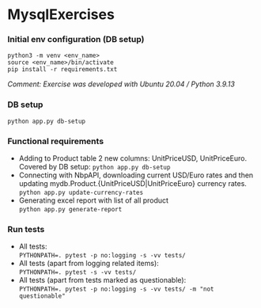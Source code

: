 # MysqlExercises
### Initial env configuration (DB setup)
`python3 -m venv <env_name>`<br>
`source <env_name>/bin/activate`<br>
`pip install -r requirements.txt`<br>
<p><em>Comment: Exercise was developed with Ubuntu 20.04 / Python 3.9.13</em></p>

### DB setup
`python app.py db-setup`
### Functional requirements
* Adding to Product table 2 new columns: UnitPriceUSD, UnitPriceEuro.<br>Covered by DB setup: `python app.py db-setup`
* Connecting with NbpAPI, downloading current USD/Euro rates and then updating mydb.Product.{UnitPriceUSD|UnitPriceEuro} currency rates.
<br>`python app.py update-currency-rates`
* Generating excel report with list of all product
<br>`python app.py generate-report`

### Run tests
* All tests:<br>
`PYTHONPATH=. pytest -p no:logging -s -vv tests/ `<br>
* All tests (apart from logging related items):<br>
`PYTHONPATH=. pytest -s -vv tests/`<br>
* All tests (apart from tests marked as questionable):<br>
`PYTHONPATH=. pytest -p no:logging -s -vv tests/ -m "not questionable"`
